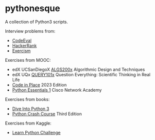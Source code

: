 # pythonesque

A collection of Python3 scripts.

Interview problems from:
   * [CodeEval](https://github.com/egalli64/pythonesque/tree/master/ce/)
   * [HackerRank](https://github.com/egalli64/pythonesque/tree/master/hr/)
   * [Exercism](https://github.com/egalli64/pythonesque/tree/master/exercism/)

Exercises from MOOC:
   * edX UCSanDiegoX [ALGS200x](https://github.com/egalli64/pythonesque/tree/master/algs200x/) Algorithmic Design and Techniques
   * edX UQx [QUERY101x](https://github.com/egalli64/pythonesque/tree/master/query101/) Question Everything: Scientific Thinking in Real Life
   * [Code in Place](https://github.com/egalli64/pythonesque/tree/master/cip/) 2023 Edition
   * [Python Essentials 1](https://github.com/egalli64/pythonesque/tree/master/cisco/pe1/) Cisco Network Academy

Exercises from books:
   * [Dive Into Python 3](https://github.com/egalli64/pythonesque/tree/master/dive/)
   * [Python Crash Course](https://github.com/egalli64/pythonesque/tree/master/pcc3/) Third Edition

Exercises from Kaggle:
   * [Learn Python Challenge](https://github.com/egalli64/pythonesque/tree/master/kaggle/LearnPythonChallenge/)